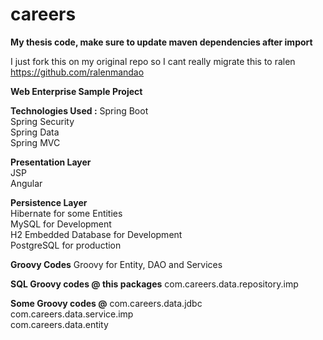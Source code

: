 # careers
<b>My thesis code, make sure to update maven dependencies after import</b><br>

</b>I just fork this on my original repo so I cant really migrate this to ralen</b>
https://github.com/ralenmandao

<b>Web Enterprise Sample Project</b>

<b>Technologies Used :</b>
Spring Boot<br>
Spring Security<br>
Spring Data<br>
Spring MVC<br>

<b>Presentation Layer</b><br>
JSP<br>
Angular

<b>Persistence Layer</b><br>
Hibernate for some Entities<br>
MySQL for Development<br>
H2 Embedded Database for Development<br>
PostgreSQL for production<br>

<b>Groovy Codes</b>
Groovy for Entity, DAO and Services<br>

<b>SQL Groovy codes @ this packages</b>
com.careers.data.repository.imp

<b> Some Groovy codes @</b>
com.careers.data.jdbc<br>
com.careers.data.service.imp<br>
com.careers.data.entity<br>
